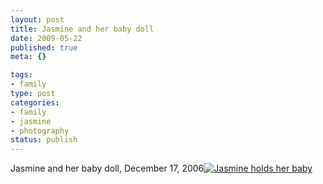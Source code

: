 ```yaml
--- 
layout: post
title: Jasmine and her baby doll
date: 2009-05-22
published: true
meta: {}

tags: 
- family
type: post
categories: 
- family
- jasmine
- photography
status: publish
---
```

Jasmine and her baby doll, December 17, 2006[![Jasmine holds her baby](http://media.eick.us/2011/05/408212371_415de641c9.jpg)](http://www.flickr.com/photos/19429588@N00/408212371 "View 'Jasmine holds her baby' on Flickr.com")
